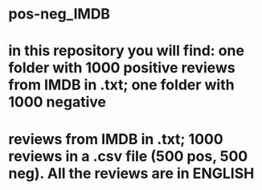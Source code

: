 # pos-neg_IMDB
# in this repository you will find: one folder with 1000 positive reviews from IMDB in .txt; one folder with 1000 negative 
# reviews from IMDB in .txt; 1000 reviews in a .csv file (500 pos, 500 neg). All the reviews are in ENGLISH

